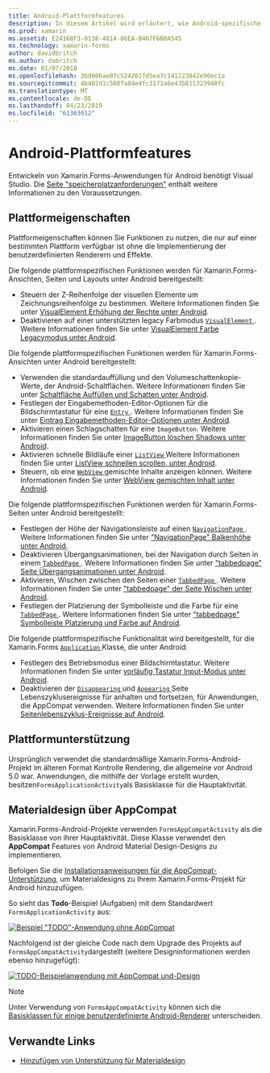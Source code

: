 ```yaml
---
title: Android-Plattformfeatures
description: In diesem Artikel wird erläutert, wie Android-spezifische Funktionen zu Xamarin.Forms-Anwendungen hinzufügen.
ms.prod: xamarin
ms.assetid: E24168F3-0138-4814-86EA-B467F6B8A545
ms.technology: xamarin-forms
author: davidbritch
ms.author: dabritch
ms.date: 01/07/2018
ms.openlocfilehash: 3bd606ae87c524202fd5ea7c141223042e90ec1a
ms.sourcegitcommit: 4b402d1c508fa84e4fc3171a6e43b811323948fc
ms.translationtype: MT
ms.contentlocale: de-DE
ms.lasthandoff: 04/23/2019
ms.locfileid: "61363012"
---
```

# <a name="android-platform-features"></a>Android-Plattformfeatures

Entwickeln von Xamarin.Forms-Anwendungen für Android benötigt Visual Studio. Die [Seite "speicherplatzanforderungen"](~/get-started/requirements.md) enthält weitere Informationen zu den Voraussetzungen.

## <a name="platform-specifics"></a>Plattformeigenschaften

Plattformeigenschaften können Sie Funktionen zu nutzen, die nur auf einer bestimmten Plattform verfügbar ist ohne die Implementierung der benutzerdefinierten Renderern und Effekte.

Die folgende plattformspezifischen Funktionen werden für Xamarin.Forms-Ansichten, Seiten und Layouts unter Android bereitgestellt:

- Steuern der Z-Reihenfolge der visuellen Elemente um Zeichnungsreihenfolge zu bestimmen. Weitere Informationen finden Sie unter [VisualElement Erhöhung der Rechte unter Android](visualelement-elevation.md).
- Deaktivieren auf einer unterstützten legacy Farbmodus [ `VisualElement` ](xref:Xamarin.Forms.VisualElement). Weitere Informationen finden Sie unter [VisualElement Farbe Legacymodus unter Android](legacy-color-mode.md).

Die folgende plattformspezifischen Funktionen werden für Xamarin.Forms-Ansichten unter Android bereitgestellt:

- Verwenden die standardauffüllung und den Volumeschattenkopie-Werte, der Android-Schaltflächen. Weitere Informationen finden Sie unter [Schaltfläche Auffüllen und Schatten unter Android](button-padding-shadow.md).
- Festlegen der Eingabemethoden-Editor-Optionen für die Bildschirmtastatur für eine [ `Entry` ](xref:Xamarin.Forms.Entry). Weitere Informationen finden Sie unter [Eintrag Eingabemethoden-Editor-Optionen unter Android](entry-ime-options.md).
- Aktivieren einen Schlagschatten für eine `ImageButton`. Weitere Informationen finden Sie unter [ImageButton löschen Shadows unter Android](imagebutton-drop-shadow.md).
- Aktivieren schnelle Bildläufe einer [ `ListView` ](xref:Xamarin.Forms.ListView) Weitere Informationen finden Sie unter [ListView schnellen scrollen, unter Android](listview-fast-scrolling.md).
- Steuern, ob eine [ `WebView` ](xref:Xamarin.Forms.WebView) gemischte Inhalte anzeigen können. Weitere Informationen finden Sie unter [WebView gemischten Inhalt unter Android](webview-mixed-content.md).

Die folgende plattformspezifischen Funktionen werden für Xamarin.Forms-Seiten unter Android bereitgestellt:

- Festlegen der Höhe der Navigationsleiste auf einen [ `NavigationPage` ](xref:Xamarin.Forms.NavigationPage). Weitere Informationen finden Sie unter ["NavigationPage" Balkenhöhe unter Android](navigationpage-bar-height.md).
- Deaktivieren Übergangsanimationen, bei der Navigation durch Seiten in einem [ `TabbedPage` ](xref:Xamarin.Forms.TabbedPage). Weitere Informationen finden Sie unter ["tabbedpage" Seite Übergangsanimationen unter Android](tabbedpage-transition-animations.md).
- Aktivieren, Wischen zwischen den Seiten einer [ `TabbedPage` ](xref:Xamarin.Forms.TabbedPage). Weitere Informationen finden Sie unter ["tabbedpage" der Seite Wischen unter Android](tabbedpage-page-swiping.md).
- Festlegen der Platzierung der Symbolleiste und die Farbe für eine [ `TabbedPage` ](xref:Xamarin.Forms.TabbedPage). Weitere Informationen finden Sie unter ["tabbedpage" Symbolleiste Platzierung und Farbe auf Android](tabbedpage-toolbar-placement-color.md).

Die folgende plattformspezifische Funktionalität wird bereitgestellt, für die Xamarin.Forms [ `Application` ](xref:Xamarin.Forms.Application) Klasse, die unter Android:

- Festlegen des Betriebsmodus einer Bildschirmtastatur. Weitere Informationen finden Sie unter [vorläufig Tastatur Input-Modus unter Android](soft-keyboard-input-mode.md).
- Deaktivieren der [ `Disappearing` ](xref:Xamarin.Forms.Page.Appearing) und [ `Appearing` ](xref:Xamarin.Forms.Page.Appearing) Seite Lebenszyklusereignisse für anhalten und fortsetzen, für Anwendungen, die AppCompat verwenden. Weitere Informationen finden Sie unter [Seitenlebenszyklus-Ereignisse auf Android](page-lifecycle-events.md).

## <a name="platform-support"></a>Plattformunterstützung

Ursprünglich verwendet die standardmäßige Xamarin.Forms-Android-Projekt im älteren Format Kontrolle Rendering, die allgemeine vor Android 5.0 war. Anwendungen, die mithilfe der Vorlage erstellt wurden, besitzen`FormsApplicationActivity`als Basisklasse für die Hauptaktivität.

## <a name="material-design-via-appcompat"></a>Materialdesign über AppCompat

Xamarin.Forms-Android-Projekte verwenden `FormsAppCompatActivity` als die Basisklasse von ihrer Hauptaktivität. Diese Klasse verwendet den **AppCompat** Features von Android Material Design-Designs zu implementieren.

Befolgen Sie die [Installationsanweisungen für die AppCompat-Unterstützung](appcompat-material-design.md), um Materialdesigns zu Ihrem Xamarin.Forms-Projekt für Android hinzuzufügen.

So sieht das **Todo**-Beispiel (Aufgaben) mit dem Standardwert `FormsApplicationActivity` aus:

[![](images/before-appcompat-sml.png "Beispiel \"TODO\"-Anwendung ohne AppCompat")](images/before-appcompat.png#lightbox "Todo-Beispielanwendung ohne AppCompat")

Nachfolgend ist der gleiche Code nach dem Upgrade des Projekts auf `FormsAppCompatActivity`dargestellt (weitere Designinformationen werden ebenso hinzugefügt):

[![](images/post-appcompat-sml.png "TODO-Beispielanwendung mit AppCompat und-Design")](images/post-appcompat.png#lightbox "Todo-Beispielanwendung mit AppCompat und-Design")

> [!NOTE]
> Unter Verwendung von `FormsAppCompatActivity` können sich die [Basisklassen für einige benutzerdefinierte Android-Renderer](~/xamarin-forms/app-fundamentals/custom-renderer/renderers.md) unterscheiden.

## <a name="related-links"></a>Verwandte Links

- [Hinzufügen von Unterstützung für Materialdesign](appcompat-material-design.md)
